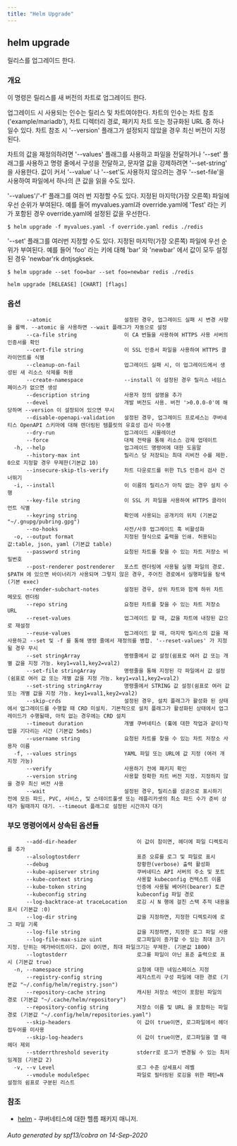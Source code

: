 ```yaml
---
title: "Helm Upgrade"
---
```


## helm upgrade

릴리스를 업그레이드 한다.

### 개요

이 명령은 릴리스를 새 버전의 차트로 업그레이드 한다.

업그레이드 시 사용되는 인수는 릴리스 및 차트여야한다.
차트의 인수는 차트 참조('example/mariadb'), 차트 디렉터리 경로, 
패키지 차트 또는 정규화된 URL 중 하나일수 있다.
차트 참조 시 '--version' 플래그가 설정되지 않았을 경우 최신 버전이 지정된다.

차트의 값을 재정의하려면 '--values' 플래그를 사용하고 파일을
전달하거나 '--set' 플래그를 사용하고 명령 줄에서 구성을 전달하고,
문자열 값을 강제하려면 '--set-string' 을 사용한다. 값이 커서
'--value' 나 '--set'도 사용하지 않으려는 경우
'--set-file'을 사용하여 파일에서 하나의 큰 값을 읽을 수도 있다.

'--values'/'-f' 플래그를 여러 번 지정할 수도 있다. 지정된 마지막(가장 오른쪽) 파일에 우선 순위가 부여된다. 
예를 들어 myvalues.yaml과 override.yaml에 'Test' 라는 키가 포함된 경우
override.yaml에 설정된 값을 우선한다.

    $ helm upgrade -f myvalues.yaml -f override.yaml redis ./redis

'--set' 플래그를 여러번 지정할 수도 있다. 지정된 마지막(가장 오른쪽) 파일에 
우선 순위가 부여된다. 예를 들어 'foo' 라는 키에 대해 'bar' 와 'newbar' 에서 
값이 모두 설정된 경우 'newbar'rk dntjsgksek. 

    $ helm upgrade --set foo=bar --set foo=newbar redis ./redis


```
helm upgrade [RELEASE] [CHART] [flags]
```

### 옵션

```
      --atomic                       설정된 경우, 업그레이드 실패 시 변경 사항을 롤백. --atomic 을 사용하면 --wait 플래그가 자동으로 설정
      --ca-file string               이 CA 번들을 사용하여 HTTPS 사용 서버의 인증서를 확인
      --cert-file string             이 SSL 인증서 파일을 사용하여 HTTPS 클라이언트를 식별
      --cleanup-on-fail              업그레이드 실패 시, 이 업그레이드에서 생성된 새 리소스 삭제를 허용
      --create-namespace             --install 이 설정된 경우 릴리스 네임스페이스가 없으면 생성
      --description string           사용자 정의 설명을 추가
      --devel                        개발 버전도 사용. 버전 '>0.0.0-0'에 해당하며 --version 이 설정되어 있으면 무시
      --disable-openapi-validation   설정된 경우, 업그레이드 프로세스는 쿠버네티스 OpenAPI 스키마에 대해 렌더링된 템플릿의 유효성 검사 미수행
      --dry-run                      업그레이드 시뮬레이션
      --force                        대체 전략을 통해 리소스 강제 업데이트
  -h, --help                         업그레이드 명령어에 대한 도움말
      --history-max int              릴리스 당 저장되는 최대 리비전 수를 제한. 0으로 지정할 경우 무제한(기본값 10)
      --insecure-skip-tls-verify     차트 다운로드를 위한 TLS 인증서 검사 건너뛰기
  -i, --install                      이 이름의 릴리스가 아직 없는 경우 설치 수행
      --key-file string              이 SSL 키 파일을 사용하여 HTTPS 클라이언트 식별
      --keyring string               확인에 사용되는 공개키의 위치 (기본값 "~/.gnupg/pubring.gpg")
      --no-hooks                     사전/사후 업그레이드 훅 비활성화
  -o, --output format                지정된 형식으로 출력을 인쇄. 허용되는 값:table, json, yaml (기본값 table)
      --password string              요청된 차트를 찾을 수 있는 차트 저장소 비밀번호
      --post-renderer postrenderer   포스트 렌더링에 사용될 실행 파일의 경로. $PATH 에 있으면 바이너리가 사용되며 그렇지 않은 경우, 주어진 경로에서 실행파일을 탐색(기본 exec)
      --render-subchart-notes        설정된 경우, 상위 차트와 함께 하위 차트 메모도 렌더링
      --repo string                  요청된 차트를 찾을 수 있는 차트 저장소 URL
      --reset-values                 업그레이드 할 때, 값을 차트에 내장된 값으로 재설정
      --reuse-values                 업그레이드 할 때, 마지막 릴리스의 값을 재사용하고 --set 및 -f 를 통해 명령 줄에서 재정의를 병합. '--reset-values' 가 지정될 경우 무시
      --set stringArray              명령줄에서 값 설정(쉼표로 여러 값 또는 개별 값을 지정 가능. key1=val1,key2=val2)
      --set-file stringArray         명령줄을 통해 지정된 각 파일에서 값 설정(쉼표로 여러 값 또는 개별 값을 지정 가능. key1=val1,key2=val2)
      --set-string stringArray       명령줄에서 STRING 값 설정(쉼표로 여러 값 또는 개별 값을 지정 가능. key1=val1,key2=val2)
      --skip-crds                    설정된 경우, 설치 플래그가 활성화 된 상태에서 업그레이드를 수행할 때 CRD 미설치. 기본적으로 설치 플래그가 활성화된 상태에서 업그레이드가 수행될때, 아직 없는 경우에는 CRD 설치
      --timeout duration             개별 쿠버네티스 (훜에 대한 작업과 같이)작업을 기다리는 시간 (기본값 5m0s)
      --username string              요청된 차트를 찾을 수 있는 차트 저장소 사용자 이름
  -f, --values strings               YAML 파일 또는 URL에 값 지정 (여러 개 지정 가능)
      --verify                       사용하기 전에 패키지 확인
      --version string               사용할 정확한 차트 버전 지정. 지정하지 않을 경우 최신 버전 사용
      --wait                         설정된 경우, 릴리스를 성공으로 표시하기 전에 모든 파드, PVC, 서비스, 및 스테이트풀셋 또는 레플리카셋의 최소 파드 수가 준비 상태가 될때까지 대기. --timeout 플래그로 설정된 시간까지 대기
```

### 부모 명령어에서 상속된 옵션들

```
      --add-dir-header                   이 값이 참이면, 헤더에 파일 디렉토리를 추가
      --alsologtostderr                  표준 오류를 로그 및 파일로 표시
      --debug                            장황한(verbose) 출력 활성화
      --kube-apiserver string            쿠버네티스 API 서버의 주소 및 포트
      --kube-context string              사용할 kubeconfig 컨텍스트 이름
      --kube-token string                인증에 사용될 베어러(bearer) 토큰
      --kubeconfig string                kubeconfig 파일 경로
      --log-backtrace-at traceLocation   로깅 시 N 행에 걸친 스택 추적 내용을 표시 (기본값 :0)
      --log-dir string                   값을 지정하면, 지정한 디렉토리에 로그 파일 기록
      --log-file string                  값을 지정하면, 지정한 로그 파일 사용
      --log-file-max-size uint           로그파일이 증가할 수 있는 최대 크기 지정. 단위는 메가바이트이다. 값이 0이면, 최대 파일크기는 무제한. (기본값 1800)
      --logtostderr                      로그를 파일이 아닌 표준 출력으로 표시 (기본값 true)
  -n, --namespace string                 요청에 대한 네임스페이스 지정
      --registry-config string           레지스트리 구성 파일에 대한 경로 (기본값 "~/.config/helm/registry.json")
      --repository-cache string          캐시된 저장소 색인이 포함된 파일의 경로 (기본값 "~/.cache/helm/repository")
      --repository-config string         저장소 이름 및 URL 을 포함하는 파일 경로 (기본값 "~/.config/helm/repositories.yaml")
      --skip-headers                     이 값이 true이면, 로그파일에서 헤더 접두어를 미사용
      --skip-log-headers                 이 값이 true이면, 로그파일을 열 때 헤더 제외
      --stderrthreshold severity         stderr로 로그가 변경될 수 있는 최저 임계점 (기본값 2)
  -v, --v Level                          로그 수준 상세표시 레벨
      --vmodule moduleSpec               파일로 필터링된 로깅을 위한 패턴=N 설정의 쉼표로 구분된 리스트
```

### 참조

* [helm](helm.md)	 - 쿠버네티스에 대한 헬름 패키지 매니저.

###### Auto generated by spf13/cobra on 14-Sep-2020
